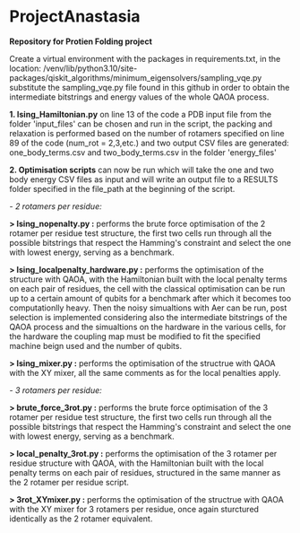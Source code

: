 # ProjectAnastasia

**Repository for Protien Folding project**

Create a virtual environment with the packages in requirements.txt, in the location: /venv/lib/python3.10/site-packages/qiskit_algorithms/minimum_eigensolvers/sampling_vqe.py substitute the sampling_vqe.py file found in this github in order to obtain the intermediate bitstrings and energy values of the whole QAOA process.

**1. Ising_Hamiltonian.py**
on line 13 of the code a PDB input file from the folder 'input_files' can be chosen and run in the script, the packing and relaxation is performed based on the number of           rotamers specified on line 89 of the code (num_rot = 2,3,etc.) and two output CSV files are generated: one_body_terms.csv and two_body_terms.csv in the folder 'energy_files'

**2. Optimisation scripts** can now be run which will take the one and two body energy CSV files as input and will write an output file to a RESULTS folder specified in the file_path at the beginning of the script.

_- 2 rotamers per residue:_

**> Ising_nopenalty.py :** performs the brute force optimisation of the 2 rotamer per residue test structure, the first two cells run through all the possible bitstrings                 that respect the Hamming's constraint and select the one with lowest energy, serving as a benchmark.
          
**> Ising_localpenalty_hardware.py :** performs the optimisation of the structure with QAOA, with the Hamiltonian built with the local penalty terms on each pair of                      residues, the cell with the classical optimisation can be run up to a certain amount of qubits for a benchmark after which it becomes too computationlly heavy.                     Then the noisy simualtions with Aer can be run, post selection is implemented considering also the intermediate bitstrings of the QAOA process and the simualtions                  on the hardware in the various cells, for the hardware the coupling map must be modified to fit the specified machine beign used and the number of qubits.
          
**> Ising_mixer.py :** performs the optimisation of the structrue with QAOA with the XY mixer, all the same comments as for the local penalties apply.
           
_- 3 rotamers per residue:_

**> brute_force_3rot.py :** performs the brute force optimisation of the 3 rotamer per residue test structure, the first two cells run through all the possible bitstrings that respect the Hamming's constraint and select the one with lowest energy, serving as a benchmark.
           
**> local_penalty_3rot.py :** performs the optimisation of the 3 rotamer per residue structure with QAOA, with the Hamiltonian built with the local penalty terms on each pair of residues, structured in the same manner as the 2 rotamer per residue script.
           
**> 3rot_XYmixer.py :** performs the optimisation of the structrue with QAOA with the XY mixer for 3 rotamers per residue, once again sturctured identically as the 2                     rotamer equivalent.

